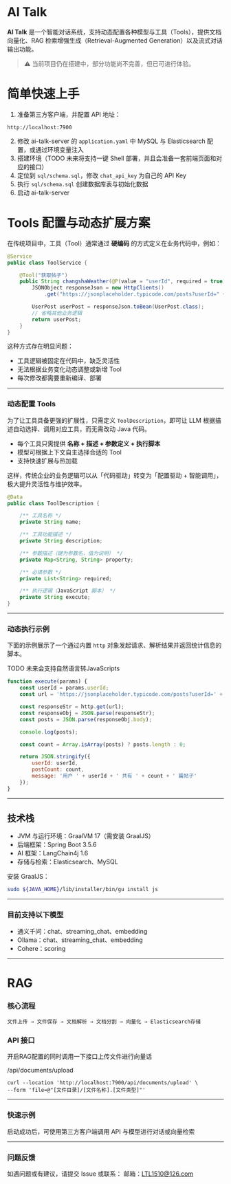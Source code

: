 # AI Talk

**AI Talk** 是一个智能对话系统，支持动态配置各种模型与工具（Tools），提供文档向量化、RAG 检索增强生成（Retrieval-Augmented Generation）以及流式对话输出功能。

> ⚠️ 当前项目仍在搭建中，部分功能尚不完善，但已可进行体验。


# 简单快速上手

1. 准备第三方客户端，并配置 API 地址：
```
http://localhost:7900
```
2. 修改 ai-talk-server 的 `application.yaml` 中 MySQL 与 Elasticsearch 配置，或通过环境变量注入
3. 搭建环境（TODO 未来将支持一键 Shell 部署，并且会准备一套前端页面和对应的接口）
4. 定位到 `sql/schema.sql`，修改 `chat_api_key` 为自己的 API Key
5. 执行 `sql/schema.sql` 创建数据库表与初始化数据
6. 启动 ai-talk-server


# Tools 配置与动态扩展方案

在传统项目中，工具（Tool）通常通过 **硬编码** 的方式定义在业务代码中，例如：

```java
@Service
public class ToolService {

    @Tool("获取帖子")
    public String changshaWeather(@P(value = "userId", required = true) Long userId) {
        JSONObject responseJson = new HttpClients()
            .get("https://jsonplaceholder.typicode.com/posts?userId=" + userId);

        UserPost userPost = responseJson.toBean(UserPost.class);
        // 省略其他业务逻辑
        return userPost;
    }
}
```

这种方式存在明显问题：

- 工具逻辑被固定在代码中，缺乏灵活性
- 无法根据业务变化动态调整或新增 Tool
- 每次修改都需要重新编译、部署

---

### 动态配置 Tools

为了让工具具备更强的扩展性，只需定义 `ToolDescription`，即可让 LLM 根据描述自动选择、调用对应工具，而无需改动 Java 代码。

- 每个工具只需提供 **名称 + 描述 + 参数定义 + 执行脚本**
- 模型可根据上下文自主选择合适的 Tool
- 支持快速扩展与热加载

这样，传统企业的业务逻辑可以从「代码驱动」转变为「配置驱动 + 智能调用」，  
极大提升灵活性与维护效率。

```java
@Data
public class ToolDescription {

    /** 工具名称 */
    private String name;

    /** 工具功能描述 */
    private String description;

    /** 参数描述（键为参数名，值为说明） */
    private Map<String, String> property;

    /** 必填参数 */
    private List<String> required;

    /** 执行逻辑（JavaScript 脚本） */
    private String execute;
}
```

---

### 动态执行示例

下面的示例展示了一个通过内置 `http` 对象发起请求、解析结果并返回统计信息的脚本。

TODO 未来会支持自然语言转JavaScripts

```js
function execute(params) {
    const userId = params.userId;
    const url = 'https://jsonplaceholder.typicode.com/posts?userId=' + userId;

    const responseStr = http.get(url);
    const responseObj = JSON.parse(responseStr);
    const posts = JSON.parse(responseObj.body);

    console.log(posts);

    const count = Array.isArray(posts) ? posts.length : 0;

    return JSON.stringify({
        userId: userId,
        postCount: count,
        message: '用户 ' + userId + ' 共有 ' + count + ' 篇帖子'
    });
}
```



---

## 技术栈

- JVM 与运行环境：GraalVM 17（需安装 GraalJS）
- 后端框架：Spring Boot 3.5.6
- AI 框架：LangChain4j 1.6
- 存储与检索：Elasticsearch、MySQL

安装 GraalJS：
```bash
sudo ${JAVA_HOME}/lib/installer/bin/gu install js
```

---

### 目前支持以下模型

- 通义千问：chat、streaming_chat、embedding
- Ollama：chat、streaming_chat、embedding
- Cohere：scoring

---
# RAG
### 核心流程

```
文件上传 → 文件保存 → 文档解析 → 文档分割 → 向量化 → Elasticsearch存储
```
### API 接口
开启RAG配置的同时调用一下接口上传文件进行向量话

/api/documents/upload

```shell
curl --location 'http://localhost:7900/api/documents/upload' \
--form 'file=@"[文件目录]/[文件名称].[文件类型]"'
```

---

### 快速示例

启动成功后，可使用第三方客户端调用 API 与模型进行对话或向量检索

---

### 问题反馈

如遇问题或有建议，请提交 Issue 或联系：
邮箱：LTL1510@126.com

